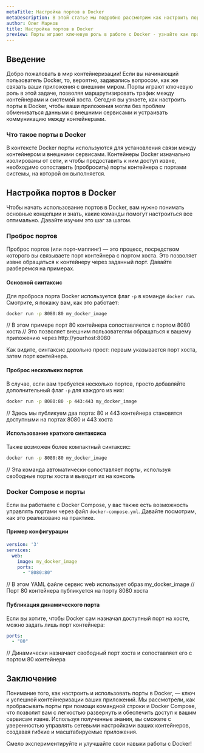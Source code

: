 ```yaml
---
metaTitle: Настройка портов в Docker
metaDescription: В этой статье мы подробно рассмотрим как настроить порты в Docker - вы узнаете как подключать контейнеры к сети и управлять маршрутизацией трафика между контейнерами и хостом
author: Олег Марков
title: Настройка портов в Docker
preview: Порты играют ключевую роль в работе с Docker - узнайте как правильно настроить маршрутизацию трафика и подключение контейнеров к сети
---
```


## Введение

Добро пожаловать в мир контейнеризации! Если вы начинающий пользователь Docker, то, вероятно, задавались вопросом, как же связать ваши приложения с внешним миром. Порты играют ключевую роль в этой задаче, позволяя маршрутизировать трафик между контейнерами и системой хоста. Сегодня вы узнаете, как настроить порты в Docker, чтобы ваши приложения могли без проблем обмениваться данными с внешними сервисами и устраивать коммуникацию между контейнерами.

### Что такое порты в Docker

В контексте Docker порты используются для установления связи между контейнером и внешними сервисами. Контейнеры Docker изначально изолированы от сети, и чтобы предоставить к ним доступ извне, необходимо сопоставить (пробросить) порты контейнера с портами системы, на которой он выполняется.

## Настройка портов в Docker

Чтобы начать использование портов в Docker, вам нужно понимать основные концепции и знать, какие команды помогут настроиться все оптимально. Давайте изучим это шаг за шагом.

### Проброс портов

Проброс портов (или порт-маппинг) — это процесс, посредством которого вы связываете порт контейнера с портом хоста. Это позволяет извне обращаться к контейнеру через заданный порт. Давайте разберемся на примерах.

#### Основной синтаксис

Для проброса порта Docker используется флаг `-p` в команде `docker run`. Смотрите, я покажу вам, как это работает:

```bash
docker run -p 8080:80 my_docker_image
```

// В этом примере порт 80 контейнера сопоставляется с портом 8080 хоста
// Это позволяет внешним пользователям обращаться к вашему приложению через http://yourhost:8080

Как видите, синтаксис довольно прост: первым указывается порт хоста, затем порт контейнера.

#### Проброс нескольких портов

В случае, если вам требуется несколько портов, просто добавляйте дополнительный флаг `-p` для каждого из них:

```bash
docker run -p 8080:80 -p 443:443 my_docker_image
```

// Здесь мы публикуем два порта: 80 и 443 контейнера становятся доступными на портах 8080 и 443 хоста

#### Использование краткого синтаксиса

Также возможен более компактный синтаксис:

```bash
docker run -p 8080:80 my_docker_image
```

// Эта команда автоматически сопоставляет порты, используя свободные порты хоста и выводит их на консоль

### Docker Compose и порты

Если вы работаете с Docker Compose, у вас также есть возможность управлять портами через файл `docker-compose.yml`. Давайте посмотрим, как это реализовано на практике.

#### Пример конфигурации

```yaml
version: '3'
services:
  web:
    image: my_docker_image
    ports:
      - "8080:80"
```

// В этом YAML файле сервис web использует образ my_docker_image
// Порт 80 контейнера публикуется на порту 8080 хоста

#### Публикация динамического порта

Если вы хотите, чтобы Docker сам назначал доступный порт на хосте, можно задать лишь порт контейнера:

```yaml
ports:
  - "80"
```

// Динамически назначает свободный порт хоста и сопоставляет его с портом 80 контейнера

## Заключение

Понимание того, как настроить и использовать порты в Docker, — ключ к успешной контейнеризации ваших приложений. Мы рассмотрели, как пробрасывать порты при помощи командной строки и Docker Compose, что позволит вам с легкостью развернуть и обеспечить доступ к вашим сервисам извне. Используя полученные знания, вы сможете с уверенностью управлять сетевыми настройками ваших контейнеров, создавая гибкие и масштабируемые приложения.

Смело экспериментируйте и улучшайте свои навыки работы с Docker!